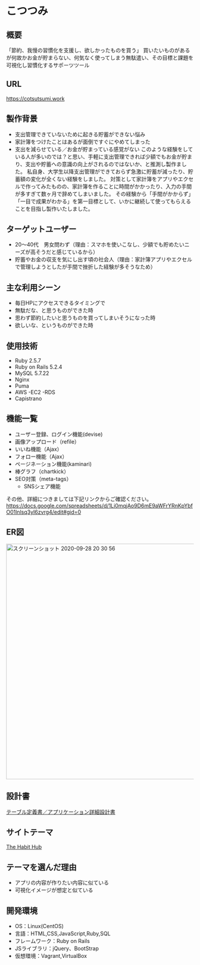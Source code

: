 # こつつみ

## 概要
「節約、我慢の習慣化を支援し、欲しかったものを買う」
買いたいものがあるが何故かお金が貯まらない、何気なく使ってしまう無駄遣い、その目標と課題を可視化し習慣化するサポーツツール

## URL
https://cotsutsumi.work

## 製作背景
- 支出管理できていないために起きる貯蓄ができない悩み
- 家計簿をつけたことはあるが面倒ですぐにやめてしまった
- 支出を減らせている／お金が貯まっている感覚がない
このような経験をしている人が多いのでは？と思い、手軽に支出管理できれば少額でもお金が貯まり、支出や貯蓄への意識の向上がされるのではないか、と推測し製作ました。
私自身、大学生以降支出管理ができておらず急激に貯蓄が減ったり、貯蓄額の変化が全くない経験をしました。
対策として家計簿をアプリやエクセルで作ってみたものの、家計簿を作ることに時間がかかったり、入力の手間が多すぎて数ヶ月で辞めてしまいました。
その経験から「手間がかからず」「一目で成果がわかる」を第一目標として、いかに継続して使ってもらえることを目指し製作いたしました。

## ターゲットユーザー
- 20〜40代　男女問わず（理由：スマホを使いこなし、少額でも貯めたいニーズが高そうだと感じているから）
- 貯蓄やお金の収支を気にし出す頃の社会人（理由：家計簿アプリやエクセルで管理しようとしたが手間で挫折した経験が多そうなため）

## 主な利用シーン
- 毎日HPにアクセスできるタイミングで
- 無駄だな、と思うものができた時
- 思わず節約したいと思うものを買ってしまいそうになった時
- 欲しいな、というものができた時

## 使用技術
- Ruby 2.5.7
- Ruby on Rails 5.2.4
- MySQL 5.7.22
- Nginx
- Puma
- AWS
  -EC2
  -RDS
- Capistrano

## 機能一覧
- ユーザー登録、ログイン機能(devise)
- 画像アップロード（refile）
- いいね機能（Ajax）
- フォロー機能（Ajax）
- ページネーション機能(kaminari)
- 棒グラフ（chartkick）
- SEO対策（meta-tags）
  - SNSシェア機能

その他、詳細につきましては下記リンクからご確認ください。
<https://docs.google.com/spreadsheets/d/1Li0mqjAo9D6mE9aWFrYRnKpYbfO01lnlsq3yI6zvrg4/edit#gid=0>

## ER図
<img width="633" alt="スクリーンショット 2020-09-28 20 30 56" src="https://user-images.githubusercontent.com/66353006/94429094-c2515b80-01cc-11eb-8548-54d00ed78a0d.png">

## 設計書
[テーブル定義書／アプリケーション詳細設計書](https://docs.google.com/spreadsheets/d/1Au8eLIqfpZzAb036zpxLX5lO8sLtLPyZ3s2IwoE6vYg/edit#gid=1117064240)


## サイトテーマ
[The Habit Hub](https://www.thehabithub.com/)

## テーマを選んだ理由
- アプリの内容が作りたい内容に似ている
- 可視化イメージが想定と似ている

## 開発環境
- OS：Linux(CentOS)
- 言語：HTML,CSS,JavaScript,Ruby,SQL
- フレームワーク：Ruby on Rails
- JSライブラリ：jQuery、BootStrap
- 仮想環境：Vagrant,VirtualBox
